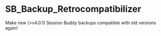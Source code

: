 # SB_Backup_Retrocompatibilizer
Make new (>v4.0.1) Session Buddy backups compatible with old versions again!
